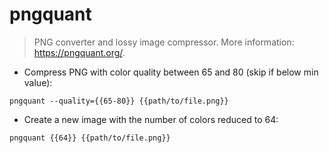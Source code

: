 # pngquant

> PNG converter and lossy image compressor.
> More information: <https://pngquant.org/>.

- Compress PNG with color quality between 65 and 80 (skip if below min value):

`pngquant --quality={{65-80}} {{path/to/file.png}}`

- Create a new image with the number of colors reduced to 64:

`pngquant {{64}} {{path/to/file.png}}`
